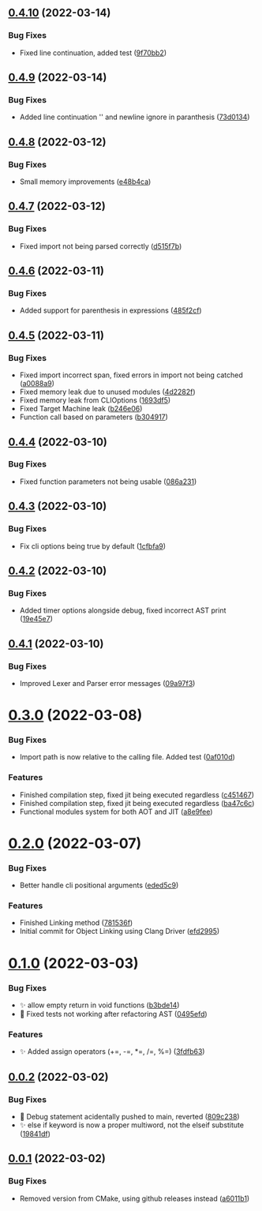 ## [0.4.10](https://github.com/alinalihassan/Lesma/compare/v0.4.9...v0.4.10) (2022-03-14)


### Bug Fixes

* Fixed line continuation, added test ([9f70bb2](https://github.com/alinalihassan/Lesma/commit/9f70bb2baab0bfa59cd85dca0f2521c4acb19173))

## [0.4.9](https://github.com/alinalihassan/Lesma/compare/v0.4.8...v0.4.9) (2022-03-14)


### Bug Fixes

* Added line continuation '\' and newline ignore in paranthesis ([73d0134](https://github.com/alinalihassan/Lesma/commit/73d013470aabe0922fc413afc6db8b1ec86c7352))

## [0.4.8](https://github.com/alinalihassan/Lesma/compare/v0.4.7...v0.4.8) (2022-03-12)


### Bug Fixes

* Small memory improvements ([e48b4ca](https://github.com/alinalihassan/Lesma/commit/e48b4ca7d7748dddff537f8af594e339cb30d25c))

## [0.4.7](https://github.com/alinalihassan/Lesma/compare/v0.4.6...v0.4.7) (2022-03-12)


### Bug Fixes

* Fixed import not being parsed correctly ([d515f7b](https://github.com/alinalihassan/Lesma/commit/d515f7bad0dade02eee92a4e57cc1258537e5bee))

## [0.4.6](https://github.com/alinalihassan/Lesma/compare/v0.4.5...v0.4.6) (2022-03-11)


### Bug Fixes

* Added support for parenthesis in expressions ([485f2cf](https://github.com/alinalihassan/Lesma/commit/485f2cffb266719e4dcaa43f90df2b7e9be835be))

## [0.4.5](https://github.com/alinalihassan/Lesma/compare/v0.4.4...v0.4.5) (2022-03-11)


### Bug Fixes

* Fixed import incorrect span, fixed errors in import not being catched ([a0088a9](https://github.com/alinalihassan/Lesma/commit/a0088a934dd25c22d06ea91d4e1927a33bf26b7c))
* Fixed memory leak due to unused modules ([4d2282f](https://github.com/alinalihassan/Lesma/commit/4d2282fb71dfa2ff668b3759b28e737339508d13))
* Fixed memory leak from CLIOptions ([1693df5](https://github.com/alinalihassan/Lesma/commit/1693df5caa652683de5e0c4eb07f18f45335cff9))
* Fixed Target Machine leak ([b246e06](https://github.com/alinalihassan/Lesma/commit/b246e06a3dbf1cffb5ea1991018f52bc223b5519))
* Function call based on parameters ([b304917](https://github.com/alinalihassan/Lesma/commit/b3049173e0799e035eb351ecef0de3921d1977a2))

## [0.4.4](https://github.com/alinalihassan/Lesma/compare/v0.4.3...v0.4.4) (2022-03-10)


### Bug Fixes

* Fixed function parameters not being usable ([086a231](https://github.com/alinalihassan/Lesma/commit/086a231edcf57d4850bec8ff930918749b84bc26))

## [0.4.3](https://github.com/alinalihassan/Lesma/compare/v0.4.2...v0.4.3) (2022-03-10)


### Bug Fixes

* Fix cli options being true by default ([1cfbfa9](https://github.com/alinalihassan/Lesma/commit/1cfbfa9afff6b730b55b1bb5067d1f7fa13fb52b))

## [0.4.2](https://github.com/alinalihassan/Lesma/compare/v0.4.1...v0.4.2) (2022-03-10)


### Bug Fixes

* Added timer options alongside debug, fixed incorrect AST print ([19e45e7](https://github.com/alinalihassan/Lesma/commit/19e45e78a7e68eb4c3f9bd56b0dbe914b8e27975))

## [0.4.1](https://github.com/alinalihassan/Lesma/compare/v0.4.0...v0.4.1) (2022-03-10)


### Bug Fixes

* Improved Lexer and Parser error messages ([09a97f3](https://github.com/alinalihassan/Lesma/commit/09a97f3a673299f1808c4f5d7cf39dead25f0a61))

# [0.3.0](https://github.com/alinalihassan/Lesma/compare/v0.2.0...v0.3.0) (2022-03-08)


### Bug Fixes

* Import path is now relative to the calling file. Added test ([0af010d](https://github.com/alinalihassan/Lesma/commit/0af010da72a06dd6192bde2a244491a464d945df))


### Features

* Finished compilation step, fixed jit being executed regardless ([c451467](https://github.com/alinalihassan/Lesma/commit/c4514674c486baf4b016a9bff181e86f541a1f6e))
* Finished compilation step, fixed jit being executed regardless ([ba47c6c](https://github.com/alinalihassan/Lesma/commit/ba47c6c9fcf5e56842632d9c2c7a7ada5a2f07b6))
* Functional modules system for both AOT and JIT ([a8e9fee](https://github.com/alinalihassan/Lesma/commit/a8e9fee1f783e66f0152ddc18d9555899fb2e556))

# [0.2.0](https://github.com/alinalihassan/Lesma/compare/v0.1.0...v0.2.0) (2022-03-07)


### Bug Fixes

* Better handle cli positional arguments ([eded5c9](https://github.com/alinalihassan/Lesma/commit/eded5c9304bcda50cc56a419691001d933b2206d))


### Features

* Finished Linking method ([781536f](https://github.com/alinalihassan/Lesma/commit/781536f03208d2abe949a0c307d4e17b9dd10b69))
* Initial commit for Object Linking using Clang Driver ([efd2995](https://github.com/alinalihassan/Lesma/commit/efd29959fc841fb89669ef0da50063182bed8a98))

# [0.1.0](https://github.com/alinalihassan/Lesma/compare/v0.0.2...v0.1.0) (2022-03-03)


### Bug Fixes

* ✨ allow empty return in void functions ([b3bde14](https://github.com/alinalihassan/Lesma/commit/b3bde14d2b97469b6939753ee7a0c5db94ae963f))
* 🐛 Fixed tests not working after refactoring AST ([0495efd](https://github.com/alinalihassan/Lesma/commit/0495efd0968b4149227783be7c90959d864c395e))


### Features

* ✨ Added assign operators (+=, -=, *=, /=, %=) ([3fdfb63](https://github.com/alinalihassan/Lesma/commit/3fdfb6362d519c1b45b72d1f12be24585e3c6d55))

## [0.0.2](https://github.com/alinalihassan/Lesma/compare/v0.0.1...v0.0.2) (2022-03-02)


### Bug Fixes

* :bug: Debug statement acidentally pushed to main, reverted ([809c238](https://github.com/alinalihassan/Lesma/commit/809c23875cce744984bd06589e0b85bbcdcb1f37))
* :sparkles: else if keyword is now a proper multiword, not the elseif substitute ([19841df](https://github.com/alinalihassan/Lesma/commit/19841df85f2662c4c517528094f0fff5a8e2e19c))

## [0.0.1](https://github.com/alinalihassan/Lesma/compare/v0.0.0...v0.0.1) (2022-03-02)


### Bug Fixes

* Removed version from CMake, using github releases instead ([a6011b1](https://github.com/alinalihassan/Lesma/commit/a6011b11ef6e6b2da3150d0736901e3cb00b83f9))
